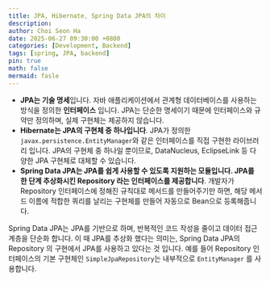 ```yaml
---
title: JPA, Hibernate, Spring Data JPA의 차이
description:
author: Choi Seon Ha
date: 2025-06-27 09:30:00 +0800
categories: [Development, Backend]
tags: [spring, JPA, backend]
pin: true
math: false
mermaid: fasle
---
```


- **JPA는 기술 명세**입니다. 자바 애플리케이션에서 관계형 데이터베이스를 사용하는 방식을 정의한 **인터페이스** 입니다. JPA는 단순한 명세이기 때문에 인터페이스와 규약만 정의하며, 실제 구현체는 제공하지 않습니다.
- **Hibernate는 JPA의 구현체 중 하나입니다**. JPA가 정의한 `javax.persistence.EntityManager`와 같은 인터페이스를 직접 구현한 라이브러리 입니다. JPA의 구현체 중 하나일 뿐이므로, DataNucleus, EclipseLink 등 다양한 JPA 구현체로 대체할 수 있습니다.
- **Spring Data JPA는 JPA를 쉽게 사용할 수 있도록 지원하는 모듈입니다. JPA를 한 단계 추상화시킨 Repository 라는 인터페이스를 제공합니다**. 개발자가 Repository 인터페이스에 정해진 규칙대로 메서드를 만들어주기만 하면, 해당 메서드 이름에 적합한 쿼리를 날리는 구현체를 만들어 자동으로 Bean으로 등록해줍니다.

Spring Data JPA는 JPA를 기반으로 하며, 반복적인 코드 작성을 줄이고 데이터 접근 계층을 단순화 합니다. 이 때 JPA를 추상화 했다는 의미는, Spring Data JPA의 Repository 의 구현에서 JPA를 사용하고 있다는 것 입니다. 예를 들어 Repository 인터페이스의 기본 구현체인 `SimpleJpaRepository`는 내부적으로 `EntityManager` 를 사용합니다.
